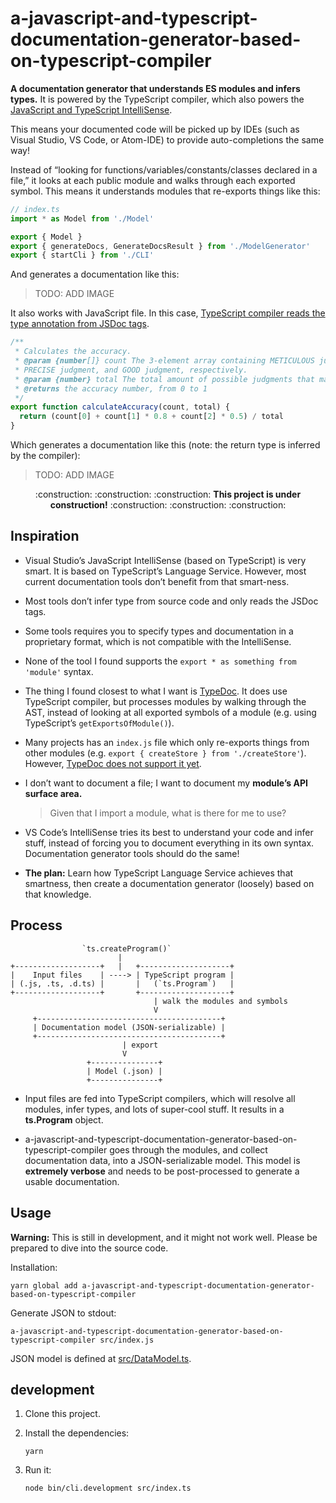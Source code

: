 # a-javascript-and-typescript-documentation-generator-based-on-typescript-compiler

**A documentation generator that understands ES modules and infers types.**
It is powered by the TypeScript compiler, which also powers the [JavaScript and TypeScript IntelliSense](https://github.com/Microsoft/TypeScript/wiki/JavaScript-Language-Service-in-Visual-Studio#TypeInference).

This means your documented code will be picked up by IDEs
(such as Visual Studio, VS Code, or Atom-IDE) to provide auto-completions the same way!

Instead of “looking for functions/variables/constants/classes declared in a file,”
it looks at each public module and walks through each exported symbol.
This means it understands modules that re-exports things like this:

```js
// index.ts
import * as Model from './Model'

export { Model }
export { generateDocs, GenerateDocsResult } from './ModelGenerator'
export { startCli } from './CLI'
```

And generates a documentation like this:

> TODO: ADD IMAGE

It also works with JavaScript file. In this case, [TypeScript compiler reads the type annotation from JSDoc tags](https://github.com/Microsoft/TypeScript/wiki/JSDoc-support-in-JavaScript).

```js
/**
 * Calculates the accuracy.
 * @param {number[]} count The 3-element array containing METICULOUS judgment,
 * PRECISE judgment, and GOOD judgment, respectively.
 * @param {number} total The total amount of possible judgments that may be given.
 * @returns the accuracy number, from 0 to 1
 */
export function calculateAccuracy(count, total) {
  return (count[0] + count[1] * 0.8 + count[2] * 0.5) / total
}
```

Which generates a documentation like this
(note: the return type is inferred by the compiler):

> TODO: ADD IMAGE

<p align="center">
  :construction: :construction: :construction:
  <strong>This project is under construction!</strong>
  :construction: :construction: :construction:
</p>

## Inspiration

- Visual Studio’s JavaScript IntelliSense (based on TypeScript) is very smart.
  It is based on TypeScript’s Language Service.
  However, most current documentation tools don’t benefit from that smart-ness.

- Most tools don’t infer type from source code and only reads the JSDoc tags.

- Some tools requires you to specify types and documentation in a proprietary format,
  which is not compatible with the IntelliSense.

- None of the tool I found supports the `export * as something from 'module'` syntax.

- The thing I found closest to what I want is [TypeDoc](https://github.com/TypeStrong/typedoc).
  It does use TypeScript compiler,
  but processes modules by walking through the AST,
  instead of looking at all exported symbols of a module
  (e.g. using TypeScript’s `getExportsOfModule()`).

- Many projects has an `index.js` file
  which only re-exports things from other modules
  (e.g. `export { createStore } from './createStore'`).
  However, [TypeDoc does not support it yet](https://github.com/TypeStrong/typedoc/issues/596).

- I don’t want to document a file;
  I want to document my **module’s API surface area.**

  > Given that I import a module, what is there for me to use?

- VS Code’s IntelliSense tries its best to understand your code and infer stuff,
  instead of forcing you to document everything in its own syntax.
  Documentation generator tools should do the same!

- **The plan:** Learn how TypeScript Language Service achieves that smartness,
  then create a documentation generator (loosely) based on that knowledge.

## Process

```
                `ts.createProgram()`
                        |
+-------------------+   |   +--------------------+
|    Input files    | ----> | TypeScript program |
| (.js, .ts, .d.ts) |       |   (`ts.Program`)   |
+-------------------+       +--------------------+
                                | walk the modules and symbols
                                V
     +-----------------------------------------+
     | Documentation model (JSON-serializable) |
     +-----------------------------------------+
                         | export
                         V
                 +---------------+
                 | Model (.json) |
                 +---------------+
```

- Input files are fed into TypeScript compilers, which will resolve all
  modules, infer types, and lots of super-cool stuff.
  It results in a **ts.Program** object.

- a-javascript-and-typescript-documentation-generator-based-on-typescript-compiler
  goes through the modules, and collect documentation data, into a JSON-serializable model.
  This model is **extremely verbose** and needs to be post-processed to generate a usable documentation.

## Usage

**Warning:**
This is still in development, and it might not work well.
Please be prepared to dive into the source code.

Installation:

```
yarn global add a-javascript-and-typescript-documentation-generator-based-on-typescript-compiler
```

Generate JSON to stdout:

```
a-javascript-and-typescript-documentation-generator-based-on-typescript-compiler src/index.js
```

JSON model is defined at [src/DataModel.ts](src/DataModel.ts).

## development

1.  Clone this project.

2.  Install the dependencies:

    ```
    yarn
    ```

3.  Run it:

    ```
    node bin/cli.development src/index.ts
    ```
